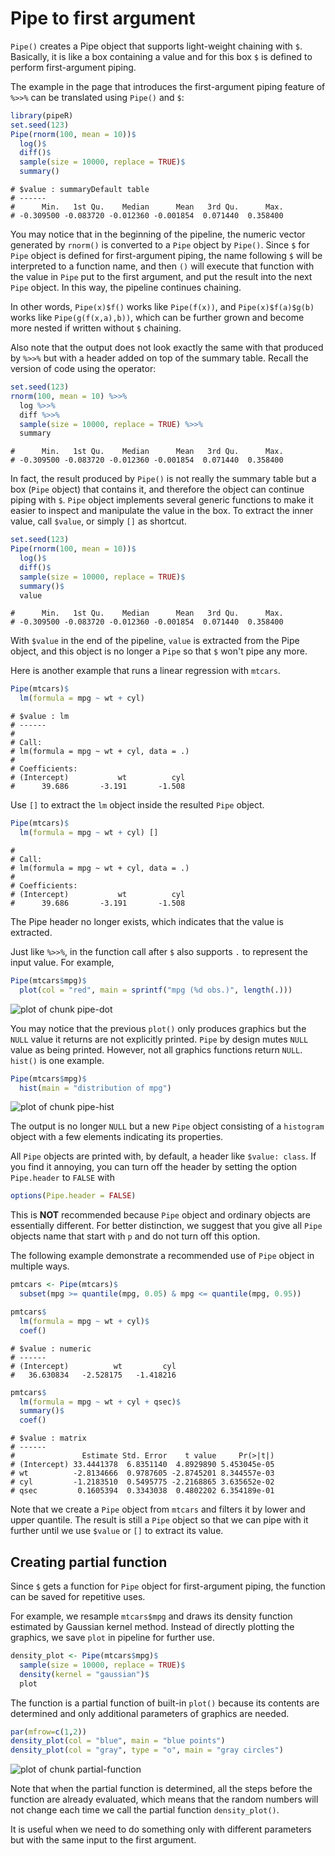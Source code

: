 

# Pipe to first argument

`Pipe()` creates a Pipe object that supports light-weight chaining with `$`. Basically, it is like a box containing a value and for this box `$` is defined to perform first-argument piping.

The example in the page that introduces the first-argument piping feature of `%>>%` can be translated using `Pipe()` and `$`:


```r
library(pipeR)
set.seed(123)
Pipe(rnorm(100, mean = 10))$
  log()$
  diff()$
  sample(size = 10000, replace = TRUE)$
  summary()
```

```
# $value : summaryDefault table 
# ------
#      Min.   1st Qu.    Median      Mean   3rd Qu.      Max. 
# -0.309500 -0.083720 -0.012360 -0.001854  0.071440  0.358400
```

You may notice that in the beginning of the pipeline, the numeric vector generated by `rnorm()` is converted to a `Pipe` object by `Pipe()`. Since `$` for `Pipe` object is defined for first-argument piping, the name following `$` will be interpreted to a function name, and then `()` will execute that function with the value in `Pipe` put to the first argument, and put the result into the next `Pipe` object. In this way, the pipeline continues chaining.

In other words, `Pipe(x)$f()` works like `Pipe(f(x))`, and `Pipe(x)$f(a)$g(b)` works like `Pipe(g(f(x,a),b))`, which can be further grown and become more nested if written without `$` chaining. 

Also note that the output does not look exactly the same with that produced by `%>>%` but with a header added on top of the summary table. Recall the version of code using the operator:


```r
set.seed(123)
rnorm(100, mean = 10) %>>%
  log %>>%
  diff %>>%
  sample(size = 10000, replace = TRUE) %>>%
  summary
```

```
#      Min.   1st Qu.    Median      Mean   3rd Qu.      Max. 
# -0.309500 -0.083720 -0.012360 -0.001854  0.071440  0.358400
```

In fact, the result produced by `Pipe()` is not really the summary table but a box (`Pipe` object) that contains it, and therefore the object can continue piping with `$`. `Pipe` object implements several generic functions to make it easier to inspect and manipulate the value in the box. To extract the inner value, call `$value`, or simply `[]` as shortcut.


```r
set.seed(123)
Pipe(rnorm(100, mean = 10))$
  log()$
  diff()$
  sample(size = 10000, replace = TRUE)$
  summary()$
  value
```

```
#      Min.   1st Qu.    Median      Mean   3rd Qu.      Max. 
# -0.309500 -0.083720 -0.012360 -0.001854  0.071440  0.358400
```

With `$value` in the end of the pipeline, `value` is extracted from the Pipe object, and this object is no longer a `Pipe` so that `$` won't pipe any more.

Here is another example that runs a linear regression with `mtcars`.


```r
Pipe(mtcars)$
  lm(formula = mpg ~ wt + cyl)
```

```
# $value : lm 
# ------
# 
# Call:
# lm(formula = mpg ~ wt + cyl, data = .)
# 
# Coefficients:
# (Intercept)           wt          cyl  
#      39.686       -3.191       -1.508
```

Use `[]` to extract the `lm` object inside the resulted `Pipe` object.


```r
Pipe(mtcars)$
  lm(formula = mpg ~ wt + cyl) []
```

```
# 
# Call:
# lm(formula = mpg ~ wt + cyl, data = .)
# 
# Coefficients:
# (Intercept)           wt          cyl  
#      39.686       -3.191       -1.508
```

The Pipe header no longer exists, which indicates that the value is extracted.

Just like `%>>%`, in the function call after `$` also supports `.` to represent the input value. For example,


```r
Pipe(mtcars$mpg)$
  plot(col = "red", main = sprintf("mpg (%d obs.)", length(.)))
```

<img src="figure/pipe-dot.png" title="plot of chunk pipe-dot" alt="plot of chunk pipe-dot" style="display: block; margin: auto;" />

You may notice that the previous `plot()` only produces graphics but the `NULL` value it returns are not explicitly printed. `Pipe` by design mutes `NULL` value as being printed. However, not all graphics functions return `NULL`. `hist()` is one example.


```r
Pipe(mtcars$mpg)$
  hist(main = "distribution of mpg")
```

<img src="figure/pipe-hist.png" title="plot of chunk pipe-hist" alt="plot of chunk pipe-hist" style="display: block; margin: auto;" />

The output is no longer `NULL` but a new `Pipe` object consisting of a `histogram` object with a few elements indicating its properties. 

All `Pipe` objects are printed with, by default, a header like `$value: class`. If you find it annoying, you can turn off the header by setting the option `Pipe.header` to `FALSE` with

```r
options(Pipe.header = FALSE)
```

This is **NOT** recommended because `Pipe` object and ordinary objects are essentially different. For better distinction, we suggest that you give  all `Pipe` objects name that start with `p` and do not turn off this option.

The following example demonstrate a recommended use of `Pipe` object in multiple ways.


```r
pmtcars <- Pipe(mtcars)$
  subset(mpg >= quantile(mpg, 0.05) & mpg <= quantile(mpg, 0.95))

pmtcars$
  lm(formula = mpg ~ wt + cyl)$
  coef()
```

```
# $value : numeric 
# ------
# (Intercept)          wt         cyl 
#   36.630834   -2.528175   -1.418216
```

```r
pmtcars$
  lm(formula = mpg ~ wt + cyl + qsec)$
  summary()$
  coef()
```

```
# $value : matrix 
# ------
#               Estimate Std. Error    t value     Pr(>|t|)
# (Intercept) 33.4441378  6.8351140  4.8929890 5.453045e-05
# wt          -2.8134666  0.9787605 -2.8745201 8.344557e-03
# cyl         -1.2183510  0.5495775 -2.2168865 3.635652e-02
# qsec         0.1605394  0.3343038  0.4802202 6.354189e-01
```

Note that we create a `Pipe` object from `mtcars` and filters it by lower and upper quantile. The result is still a `Pipe` object so that we can pipe with it further until we use `$value` or `[]` to extract its value.

## Creating partial function

Since `$` gets a function for `Pipe` object for first-argument piping, the function can be saved for repetitive uses.

For example, we resample `mtcars$mpg` and draws its density function estimated by Gaussian kernel method. Instead of directly plotting the graphics, we save `plot` in pipeline for further use.


```r
density_plot <- Pipe(mtcars$mpg)$
  sample(size = 10000, replace = TRUE)$
  density(kernel = "gaussian")$
  plot
```

The function is a partial function of built-in `plot()` because its contents are determined and only additional parameters of graphics are needed.


```r
par(mfrow=c(1,2))
density_plot(col = "blue", main = "blue points")
density_plot(col = "gray", type = "o", main = "gray circles")
```

<img src="figure/partial-function.png" title="plot of chunk partial-function" alt="plot of chunk partial-function" style="display: block; margin: auto;" />

Note that when the partial function is determined, all the steps before the function are already evaluated, which means that the random numbers will not change each time we call the partial function `density_plot()`.

It is useful when we need to do something only with different parameters but with the same input to the first argument.
